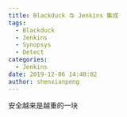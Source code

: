 ```yaml
---
title: Blackduck 与 Jenkins 集成
tags:
  - Blackduck
  - Jenkins
  - Synopsys
  - Detect
categories:
  - Jenkins
date: 2019-12-06 14:48:02
author: shenxianpeng
---
```


安全越来是越重的一块
